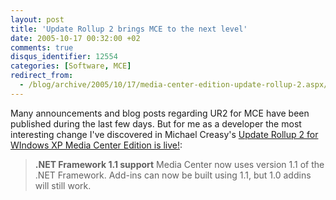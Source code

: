 ```yaml
---
layout: post
title: 'Update Rollup 2 brings MCE to the next level'
date: 2005-10-17 00:32:00 +02
comments: true
disqus_identifier: 12554
categories: [Software, MCE]
redirect_from:
  - /blog/archive/2005/10/17/media-center-edition-update-rollup-2.aspx/
---
```


Many announcements and blog posts regarding UR2 for MCE have been published during the last few days. But for me as a developer the most interesting change I've discovered in Michael Creasy's [Update Rollup 2 for WIndows XP Media Center Edition is live!](http://michaelcreasy.com/blog/index.php?title=update_rollup_2_for_windows_xp_media_cen&more=1&c=1&tb=1&pb=1):

> **.NET Framework 1.1 support**
> Media Center now uses version 1.1 of the .NET Framework. Add-ins can now be built using 1.1, but 1.0 addins will still work.

